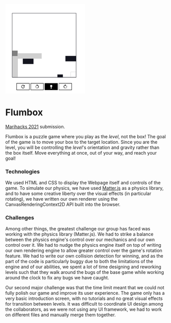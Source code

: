 <img src="https://github.com/Jerry-licious/flumbox/blob/master/github/screenshot.png?raw=true" width="250px">

# Flumbox

[Marihacks 2021](marihacks.com) submission.

Flumbox is a puzzle game where you play as the _level_, not the box! The goal of the game is to move your box to the 
target location. Since you are the level, you will be controlling the _level_'s orientation and gravity rather than 
the box itself. Move everything at once, out of your way, and reach your goal!


### Technologies

We used HTML and CSS to display the Webpage itself and controls of the game. To simulate our physics, we have used 
[Matter.js](https://github.com/liabru/matter-js/blob/master/build/matter.js) as a physics library, and to have some 
creative liberty over the visual effects (in particular rotating), we have written our own renderer using the 
CanvasRenderingContext2D API built into the browser.


### Challenges

Among other things, the greatest challenge our group has faced was working with the physics library (Matter.js). We 
had to strike a balance between the physics engine's control over our mechanics and our own control over it. We had 
to nudge the physics engine itself on top of writing our own rendering engine to allow greater control over the 
game's rotation feature. We had to write our own collision detection for winning, and as the part of the code is 
particularly buggy due to both the limitations of the engine and of our abilities, we spent a lot of time designing 
and reworking levels such that they walk around the bugs of the base game while working around the clock to fix any 
bugs we have caught.

Our second major challenge was that the time limit meant that we could not fully polish our game and improve its 
user experience. The game only has a very basic introduction screen, with no tutorials and no great visual effects 
for transition between levels. It was difficult to coordinate UI design among the collaborators, as we were not 
using any UI framework, we had to work on different files and manually merge them together.
